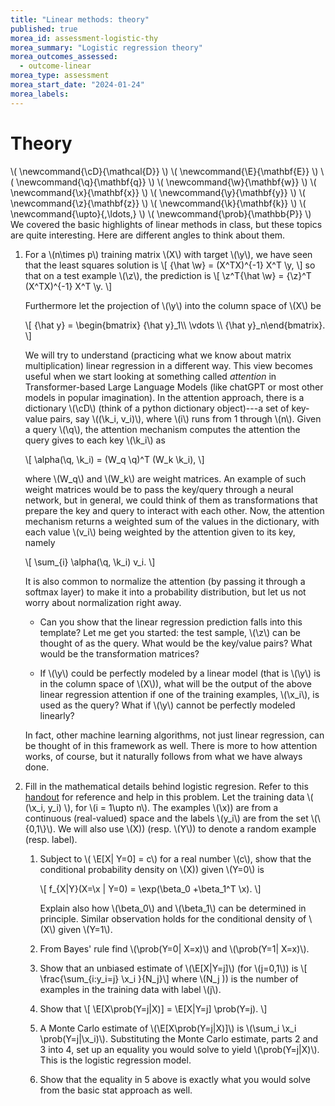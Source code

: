 ```yaml
---
title: "Linear methods: theory"
published: true
morea_id: assessment-logistic-thy
morea_summary: "Logistic regression theory"
morea_outcomes_assessed:
  - outcome-linear
morea_type: assessment
morea_start_date: "2024-01-24"
morea_labels:
---
```


# Theory
\\( \newcommand{\cD}{\mathcal{D}} \\)
\\( \newcommand{\E}{\mathbf{E}} \\)
\\( \newcommand{\q}{\mathbf{q}} \\)
\\( \newcommand{\w}{\mathbf{w}} \\)
\\( \newcommand{\x}{\mathbf{x}} \\)
\\( \newcommand{\y}{\mathbf{y}} \\)
\\( \newcommand{\z}{\mathbf{z}} \\)
\\( \newcommand{\k}{\mathbf{k}} \\)
\\( \newcommand{\upto}{,\ldots,} \\)
\\( \newcommand{\prob}{\mathbb{P}} \\)
We covered the basic highlights of linear methods in class, but these
topics are quite interesting. Here are different angles to think about them.

1. For a \\(n\times p\\) training matrix \\(X\\) with target \\(\y\\),
   we have seen that the least squares solution is \\[ {\hat \w} =
   (X^TX)^{-1} X^T \y, \\] so that on a test example \\(\z\\), the
   prediction is \\[ \z^T{\hat \w} = {\z}^T (X^TX)^{-1} X^T \y. \\]

   Furthermore let the projection of \\(\y\\) into the column space of
   \\(X\\) be 
   
   \\[ {\hat y} = \begin{bmatrix} {\hat y}_1\\\\ \vdots \\\\ {\hat y}_n\end{bmatrix}. \\] 
   
   We will try to understand
   (practicing what we know about matrix multiplication) linear
   regression in a different way. This view becomes useful when we
   start looking at something called _attention_ in Transformer-based
   Large Language Models (like chatGPT or most other models in popular
   imagination).  In the attention approach,
   there is a dictionary \\(\cD\\) (think of a python dictionary
   object)---a set of key-value pairs, say \\((\k_i, v_i)\\), where
   \\(i\\) runs from 1 through \\(n\\). Given a query \\(\q\\), the
   attention mechanism computes the attention the query gives to each
   key \\(\k_i\\) as

   \\[ \alpha(\q, \k_i) = (W_q \q)^T (W_k \k_i), \\]

   where \\(W_q\\) and \\(W_k\\) are weight matrices. An example of such
   weight matrices would be to pass the key/query through a
   neural network, but in general, we could think of them as 
   transformations that prepare the key and query to interact with each
   other. Now, the attention mechanism returns a weighted sum of the
   values in the dictionary, with each value \\(v_i\\) being weighted
   by the attention given to its key, namely

   \\[ \sum_{i} \alpha(\q, \k_i) v_i. \\]

   It is also common to normalize the attention (by passing it through
   a softmax layer) to make it into a probability distribution, but
   let us not worry about normalization right away.

    * Can you show that the linear regression prediction falls into
  	  this template? Let me get you started: the test sample, \\(\z\\) can
  	  be thought of as the query. What would be the key/value pairs?
  	  What would be the transformation matrices?

    * If \\(\y\\) could be perfectly modeled by a linear model (that
  	  is \\(\y\\) is in the column space of \\(X\\)), what will be the
  	  output of the above linear regression attention if one
  	  of the training examples, \\(\x_i\\), is used as the query? What
  	  if \\(\y\\) cannot be perfectly modeled linearly?

   In fact, other machine learning algorithms, not just linear
   regression, can be thought of in this framework as well. There is
   more to how attention works, of course, but it naturally follows from
   what we have always done.


2. Fill in the mathematical details behind logistic regresion. Refer
   to this [handout](./logistic.pdf) for reference and help in this
   problem. Let the training data \\( (\x_i, y_i) \\), for \\(i = 1\upto
   n\\). The examples \\(\x\)) are from a continuous
   (real-valued) space and the labels \\(y_i\\) are from the set
   \\(\\{0,1\\}\\).  We will also use \\(X\)) (resp. \\(Y\\)) to denote
   a random example (resp. label).
   
     1. Subject to \\( \E[X| Y=0] = c\\) for a real number \\(c\\), show that the conditional
        probability density on \\(X\)) given \\(Y=0\\) is
	   
	    \\[ f_{X|Y}(X=\x | Y=0) = \exp(\beta_0 +\beta_1^T \x). \\]
	   
	    Explain also how \\(\beta_0\\) and \\(\beta_1\\) can be determined in principle.
	    Similar observation holds for the conditional density of \\(X\\) given \\(Y=1\\).
	   
	 2. From Bayes' rule find \\(\prob(Y=0| X=x)\\) and \\(\prob(Y=1| X=x)\\).
	 
	 3. Show that an unbiased estimate of \\(\E[X|Y=j]\\) (for \\(j=0,1\\)) is
		 \\[ \frac{\sum_{i:y_i=j} \x_i }{N_j}\\]
		 where \\(N_j \)) is the number of examples in the training data with label \\(j\\).
		 
	 4. Show that
		 \\[ \E[X\prob(Y=j|X)] = \E[X|Y=j] \prob(Y=j). \\]
	 
	 5. A Monte Carlo estimate of \\(\E[X\prob(Y=j|X)]\\) is \\(\sum_i
		 \x_i \prob(Y=j|\x_i)\\).  Substituting the Monte Carlo
		 estimate, parts 2 and 3 into 4, set up an equality you would
		 solve to yield \\(\prob(Y=j|X)\\). This is the logistic regression model.
		 
	 6. Show that the equality in 5 above is exactly what you would solve from the basic
		 stat approach as well.

